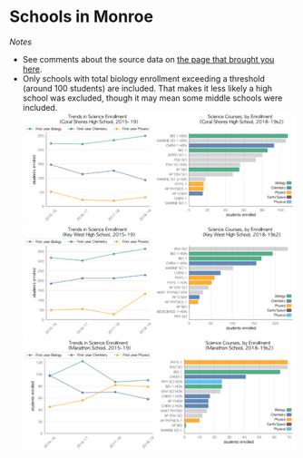 # Schools in Monroe  
*Notes*
- See comments about the source data on [the page that brought you here](https://adamlamee.github.io/FL-K12-analyses/plots/District_pages/Monroe.html).  
- Only schools with total biology enrollment exceeding a threshold (around 100 students) are included. That makes it less likely a high school was excluded, though it may mean some middle schools were included.  
![](../School_plots/MONROE/CORAL_SHOR.png)
![](../School_plots/MONROE/KEY_WEST.png)
![](../School_plots/MONROE/MARATHON_.png)
